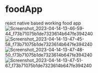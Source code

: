 # foodApp
react native based working food app
![Screenshot_2023-04-14-13-46-59-44_f73b71075b1de7323614b647fe394240](https://user-images.githubusercontent.com/67200634/231986904-61255164-ef15-4dd9-8a8e-39482592febf.jpg)
![Screenshot_2023-04-14-13-47-45-58_f73b71075b1de7323614b647fe394240](https://user-images.githubusercontent.com/67200634/231986919-efd2e580-e8bc-49c4-b882-f87829000613.jpg)
![Screenshot_2023-04-14-13-47-48-50_f73b71075b1de7323614b647fe394240](https://user-images.githubusercontent.com/67200634/231986928-e9f779bb-3fb8-48f0-920c-1e8d344d9866.jpg)
![Screenshot_2023-04-14-13-47-51-67_f73b71075b1de7323614b647fe394240](https://user-images.githubusercontent.com/67200634/231986933-3f456069-7fc9-49fb-a378-c039a2dfbe4d.jpg)
